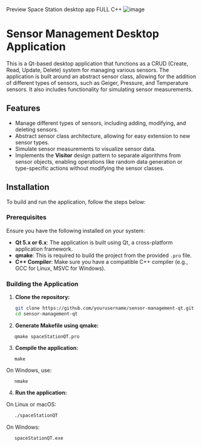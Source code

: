 Preview Space Station desktop app FULL C++
![image](https://github.com/user-attachments/assets/90922948-578c-41df-9dbf-6ef7fc3041f6)

# Sensor Management Desktop Application

This is a Qt-based desktop application that functions as a CRUD (Create, Read, Update, Delete) system for managing various sensors. The application is built around an abstract sensor class, allowing for the addition of different types of sensors, such as Geiger, Pressure, and Temperature sensors. It also includes functionality for simulating sensor measurements.

## Features

- Manage different types of sensors, including adding, modifying, and deleting sensors.
- Abstract sensor class architecture, allowing for easy extension to new sensor types.
- Simulate sensor measurements to visualize sensor data.
- Implements the **Visitor** design pattern to separate algorithms from sensor objects, enabling operations like random data generation or type-specific actions without modifying the sensor classes.

## Installation

To build and run the application, follow the steps below:

### Prerequisites

Ensure you have the following installed on your system:

- **Qt 5.x or 6.x**: The application is built using Qt, a cross-platform application framework.
- **qmake**: This is required to build the project from the provided `.pro` file.
- **C++ Compiler**: Make sure you have a compatible C++ compiler (e.g., GCC for Linux, MSVC for Windows).

### Building the Application

1. **Clone the repository:**

   ```bash
   git clone https://github.com/yourusername/sensor-management-qt.git
   cd sensor-management-qt

2. **Generate Makefile using qmake:**
``` 
   qmake spaceStationQT.pro
```

3. **Compile the application:**
```
   make
```
On Windows, use:
```
   nmake
```

4. **Run the application:**

On Linux or macOS:
``` bash
   ./spaceStationQT
```
On Windows:
```
   spaceStationQT.exe
```

